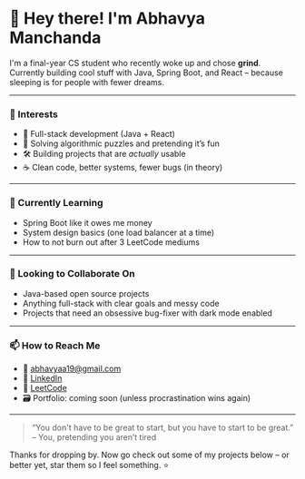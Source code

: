 # 👋 Hey there! I'm Abhavya Manchanda

I'm a final-year CS student who recently woke up and chose **grind**.  
Currently building cool stuff with Java, Spring Boot, and React – because sleeping is for people with fewer dreams.

---

### 👀 Interests
- 🚀 Full-stack development (Java + React)
- 🧠 Solving algorithmic puzzles and pretending it’s fun
- 🛠️ Building projects that are *actually* usable
- ☕ Clean code, better systems, fewer bugs (in theory)

---

### 🌱 Currently Learning
- Spring Boot like it owes me money  
- System design basics (one load balancer at a time)  
- How to not burn out after 3 LeetCode mediums

---

### 🤝 Looking to Collaborate On
- Java-based open source projects  
- Anything full-stack with clear goals and messy code  
- Projects that need an obsessive bug-fixer with dark mode enabled

---

### 📫 How to Reach Me
- 📧 [abhavyaa19@gmail.com](mailto:abhavyaa19@gmail.com)  
- 🔗 [LinkedIn](https://www.linkedin.com/in/abhavya1905)
- 🔗 [LeetCode](https://leetcode.com/u/abhavya1905/)
- 🗃️ Portfolio: coming soon (unless procrastination wins again)

---

> “You don't have to be great to start, but you have to start to be great.”  
> – You, pretending you aren’t tired

Thanks for dropping by. Now go check out some of my projects below – or better yet, star them so I feel something. ⭐
